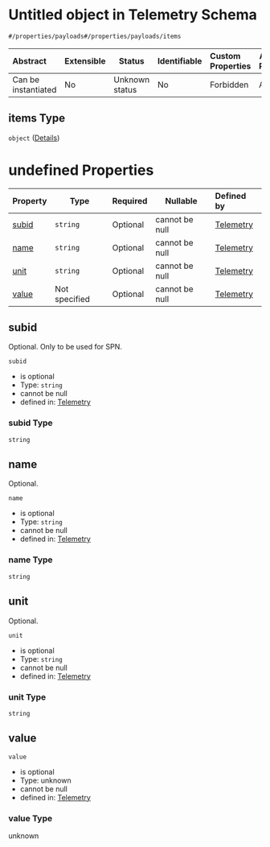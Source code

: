 # Untitled object in Telemetry Schema

```txt
#/properties/payloads#/properties/payloads/items
```




| Abstract            | Extensible | Status         | Identifiable | Custom Properties | Additional Properties | Access Restrictions | Defined In                                                                    |
| :------------------ | ---------- | -------------- | ------------ | :---------------- | --------------------- | ------------------- | ----------------------------------------------------------------------------- |
| Can be instantiated | No         | Unknown status | No           | Forbidden         | Allowed               | none                | [telemetry.json\*](../../schema/sensor/telemetry.json "open original schema") |

## items Type

`object` ([Details](telemetry-properties-payloads-items.md))

# undefined Properties

| Property        | Type          | Required | Nullable       | Defined by                                                                                                                                |
| :-------------- | ------------- | -------- | -------------- | :---------------------------------------------------------------------------------------------------------------------------------------- |
| [subid](#subid) | `string`      | Optional | cannot be null | [Telemetry](telemetry-properties-payloads-items-properties-subid.md "\#/properties/payloads#/properties/payloads/items/properties/subid") |
| [name](#name)   | `string`      | Optional | cannot be null | [Telemetry](telemetry-properties-payloads-items-properties-name.md "\#/properties/payloads#/properties/payloads/items/properties/name")   |
| [unit](#unit)   | `string`      | Optional | cannot be null | [Telemetry](telemetry-properties-payloads-items-properties-unit.md "\#/properties/payloads#/properties/payloads/items/properties/unit")   |
| [value](#value) | Not specified | Optional | cannot be null | [Telemetry](telemetry-properties-payloads-items-properties-value.md "\#/properties/payloads#/properties/payloads/items/properties/value") |

## subid

Optional. Only to be used for SPN.


`subid`

-   is optional
-   Type: `string`
-   cannot be null
-   defined in: [Telemetry](telemetry-properties-payloads-items-properties-subid.md "\#/properties/payloads#/properties/payloads/items/properties/subid")

### subid Type

`string`

## name

Optional.


`name`

-   is optional
-   Type: `string`
-   cannot be null
-   defined in: [Telemetry](telemetry-properties-payloads-items-properties-name.md "\#/properties/payloads#/properties/payloads/items/properties/name")

### name Type

`string`

## unit

Optional.


`unit`

-   is optional
-   Type: `string`
-   cannot be null
-   defined in: [Telemetry](telemetry-properties-payloads-items-properties-unit.md "\#/properties/payloads#/properties/payloads/items/properties/unit")

### unit Type

`string`

## value




`value`

-   is optional
-   Type: unknown
-   cannot be null
-   defined in: [Telemetry](telemetry-properties-payloads-items-properties-value.md "\#/properties/payloads#/properties/payloads/items/properties/value")

### value Type

unknown
